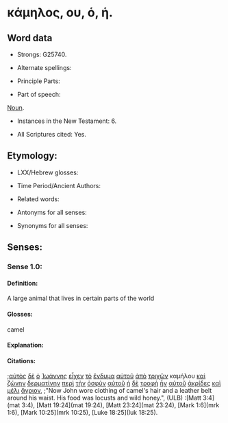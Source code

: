 # κάμηλος, ου, ὁ, ἡ.

<!-- Status: S2=Needs2ndReview -->
<!-- Lexica used for edits: BDAG, FFM, LN, A-S -->

## Word data

* Strongs: G25740.


* Alternate spellings:

* Principle Parts: 

* Part of speech: 

[Noun](http://ugg.readthedocs.io/en/latest/noun.html).

* Instances in the New Testament: 6.

* All Scriptures cited: Yes.

## Etymology: 

* LXX/Hebrew glosses: 

* Time Period/Ancient Authors: 

* Related words: 

* Antonyms for all senses:

* Synonyms for all senses: 

## Senses:

### Sense 1.0:

#### Definition: 

A large animal that lives in certain parts of the world 

#### Glosses:

camel

#### Explanation:

#### Citations:

;[αὐτὸς](../G08460/01.md) [δὲ](../G11610/01.md) [ὁ](../G35880/01.md) [Ἰωάννης](../G24910/01.md) [εἶχεν](../G21920/01.md) [τὸ](../G35880/01.md) [ἔνδυμα](../G17420/01.md) [αὐτοῦ](../G08460/01.md) [ἀπὸ](../G05750/01.md) [τριχῶν](../G23590/01.md) καμήλου [καὶ](../G25320/01.md) [ζώνην](../G22230/01.md) [δερματίνην](../G11930/01.md) [περὶ](../G40120/01.md) [τὴν](../G35880/01.md) [ὀσφὺν](../G37510/01.md) [αὐτοῦ](../G08460/01.md) [ἡ](../G35880/01.md) [δὲ](../G11610/01.md) [τροφὴ](../G51600/01.md) [ἦν](../G99999/01.md) [αὐτοῦ](../G08460/01.md) [ἀκρίδες](../G02000/01.md) [καὶ](../G25320/01.md) [μέλι](../G31920/01.md) [ἄγριον](../G00660/01.md), 
;"Now John wore clothing of camel's hair and a leather belt around his waist. His food was locusts and wild honey.",  (ULB)
:[Matt 3:4](mat 3:4),  [Matt 19:24](mat 19:24),  [Matt 23:24](mat 23:24),  [Mark 1:6](mrk 1:6),  [Mark 10:25](mrk 10:25),  [Luke 18:25](luk 18:25).

